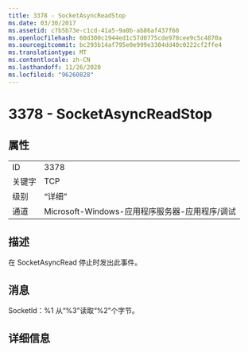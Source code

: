 ```yaml
---
title: 3378 - SocketAsyncReadStop
ms.date: 03/30/2017
ms.assetid: c7b5b73e-c1cd-41a5-9a0b-ab86af437f60
ms.openlocfilehash: 60d300c1944ed1c57d0775cde978cee9c5c4870a
ms.sourcegitcommit: bc293b14af795e0e999e3304dd40c0222cf2ffe4
ms.translationtype: MT
ms.contentlocale: zh-CN
ms.lasthandoff: 11/26/2020
ms.locfileid: "96260828"
---
```

# <a name="3378---socketasyncreadstop"></a>3378 - SocketAsyncReadStop

## <a name="properties"></a>属性  
  
|||  
|-|-|  
|ID|3378|  
|关键字|TCP|  
|级别|“详细”|  
|通道|Microsoft-Windows-应用程序服务器-应用程序/调试|  
  
## <a name="description"></a>描述  

 在 SocketAsyncRead 停止时发出此事件。  
  
## <a name="message"></a>消息  

 SocketId：%1 从“%3”读取“%2”个字节。  
  
## <a name="details"></a>详细信息
